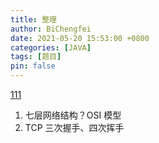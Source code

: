 ```yaml
---
title: 整理
author: BiChengfei
date: 2021-05-20 15:53:00 +0800
categories: [JAVA]
tags: [题目]
pin: false
---
```


[111](./2021-05-20-题目.md)

1. 七层网络结构？OSI 模型
2. TCP 三次握手、四次挥手